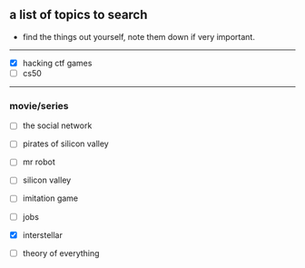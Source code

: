 ## a list of topics to search

- find the things out yourself, note them down if very important.

---

- [x] hacking ctf games
- [ ] cs50

---

### movie/series

- [ ] the social network
- [ ] pirates of silicon valley
- [ ] mr robot
- [ ] silicon valley
- [ ] imitation game
- [ ] jobs
- [x] interstellar
- [ ] theory of everything




